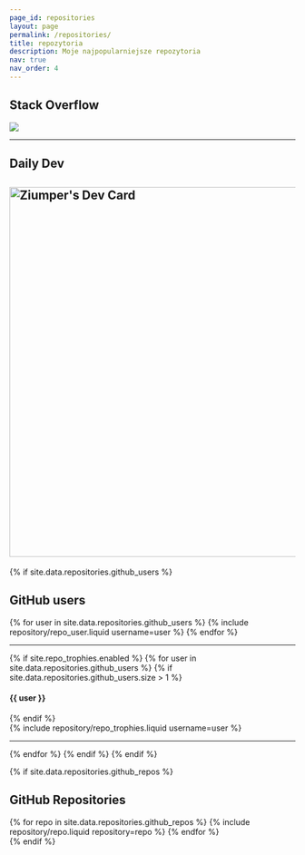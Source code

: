 ```yaml
---
page_id: repositories
layout: page
permalink: /repositories/
title: repozytoria
description: Moje najpopularniejsze repozytoria
nav: true
nav_order: 4
---
```


## Stack Overflow

![](https://img.shields.io/stackexchange/stackoverflow/r/6695238?color=orange&label=reputation&logo=stackoverflow&style=for-the-badge&cacheSeconds=86400)

---

## Daily Dev

## <a href="https://app.daily.dev/ziumper"><img src="https://api.daily.dev/devcards/v2/ms4hmNxr453B3wP7kaNo8.png?type=wide&r=jp7" width="652" alt="Ziumper's Dev Card"/></a>

{% if site.data.repositories.github_users %}

## GitHub users

<div class="repositories d-flex flex-wrap flex-md-row flex-column justify-content-between align-items-center">
  {% for user in site.data.repositories.github_users %}
    {% include repository/repo_user.liquid username=user %}
  {% endfor %}
</div>

---

{% if site.repo_trophies.enabled %}
{% for user in site.data.repositories.github_users %}
{% if site.data.repositories.github_users.size > 1 %}

  <h4>{{ user }}</h4>
  {% endif %}
  <div class="repositories d-flex flex-wrap flex-md-row flex-column justify-content-between align-items-center">
  {% include repository/repo_trophies.liquid username=user %}
  </div>

---

{% endfor %}
{% endif %}
{% endif %}

{% if site.data.repositories.github_repos %}

## GitHub Repositories

<div class="repositories d-flex flex-wrap flex-md-row flex-column justify-content-between align-items-center">
  {% for repo in site.data.repositories.github_repos %}
    {% include repository/repo.liquid repository=repo %}
  {% endfor %}
</div>
{% endif %}
